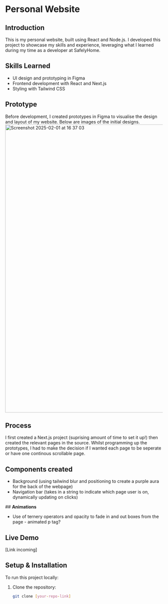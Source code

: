 # **Personal Website**  

## **Introduction**  
This is my personal website, built using React and Node.js. I developed this project to showcase my skills and experience, leveraging what I learned during my time as a developer at SafelyHome.  

## **Skills Learned**  
- UI design and prototyping in Figma  
- Frontend development with React and Next.js   
- Styling with Tailwind CSS  

## **Prototype**  
Before development, I created prototypes in Figma to visualise the design and layout of my website. Below are images of the initial designs.  
<img width="922" alt="Screenshot 2025-02-01 at 16 37 03" src="https://github.com/user-attachments/assets/aa7c58c9-2a4c-442d-b787-0c2729851e0e" />

## **Process**
I first created a Next.js project (suprising amount of time to set it up!) then created the relevant pages in the source. Whilst programming up the prototypes, I had to make the decision if I wanted each page to be seperate or have one continous scrollable page. 

## **Components created**
- Background (using tailwind blur and positioning to create a purple aura for the back of the webpage)
- Navigation bar (takes in a string to indicate which page user is on, dynamically updating on clicks)

## **Animations** 
- Use of ternery operators and opacity to fade in and out boxes from the page - animated p tag? 

## **Live Demo**  
[Link incoming]  

## **Setup & Installation**  
To run this project locally:  

1. Clone the repository:  
   ```bash
   git clone [your-repo-link]
